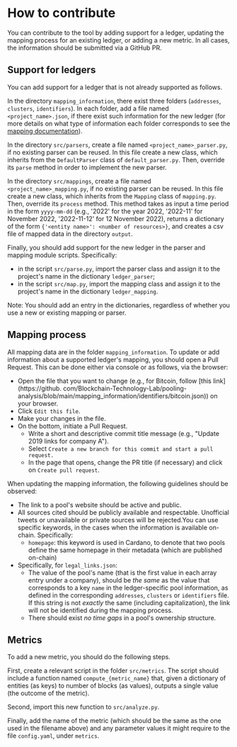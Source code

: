 # How to contribute

You can contribute to the tool by adding support for a ledger, updating the
mapping process for an existing ledger, or adding a new metric. In all cases,
the information should be submitted via a GitHub PR.

## Support for ledgers

You can add support for a ledger that is not already supported as follows.

In the directory `mapping_information`, there exist three folders (`addresses`,
`clusters`, `identifiers`). In each folder, add a file named
`<project_name>.json`, if there exist such information for the new ledger (for
more details on what type of information each folder corresponds to see the
[mapping
documentation](https://blockchain-technology-lab.github.io/pooling-analysis/mappings/)).

In the directory `src/parsers`, create a file named `<project_name>_parser.py`,
if no existing parser can be reused. In this file create a new class, which
inherits from the `DefaultParser` class of `default_parser.py`. Then,
override its `parse` method in order to implement the new parser.

In the directory `src/mappings`, create a file named
`<project_name>_mapping.py`, if no existing parser can be reused. In this file
create a new class, which inherits from the `Mapping` class of `mapping.py`.
Then, override its `process` method. This method takes as input a time period in
the form `yyyy-mm-dd` (e.g., '2022' for the year 2022, '2022-11' for November
2022, '2022-11-12' for 12 November 2022), returns a dictionary of the form
`{'<entity name>': <number of resources>}`, and creates a csv file of mapped
data in the directory `output`.

Finally, you should add support for the new ledger in the parser and mapping module scripts.
Specifically:

- in the script `src/parse.py`, import the parser class and assign it to the
  project's name in the dictionary `ledger_parser`; 
- in the script `src/map.py`, import the mapping class and assign it to the
  project's name in the dictionary `ledger_mapping`.

Note: You should add an entry in the dictionaries, regardless of whether you use
a new or existing mapping or parser.

## Mapping process

All mapping data are in the folder `mapping_information`. To update or add
information about a supported ledger's mapping, you should open a Pull Request.
This can be done either via console or as follows, via the browser:

- Open the file that you want to change (e.g., for Bitcoin, follow [this link](https://github.
  com/Blockchain-Technology-Lab/pooling-analysis/blob/main/mapping_information/identifiers/bitcoin.json)) on
  your browser.
- Click `Edit this file`.
- Make your changes in the file.
- On the bottom, initiate a Pull Request.
  - Write a short and descriptive commit title message (e.g., "Update 2019 links for company A").
  - Select `Create a new branch for this commit and start a pull request.`
  - In the page that opens, change the PR title (if necessary) and click on `Create pull request`.

When updating the mapping information, the following guidelines should be
observed:

- The link to a pool's website should be active and public. 
- All sources cited should be publicly available and respectable. Unofficial tweets or 
unavailable or private sources will be rejected.You can use specific keywords, in the cases when the information is 
available on-chain. Specifically:
  - `homepage`: this keyword is used in Cardano, to denote that two pools define the same homepage in their metadata 
(which are published on-chain)
- Specifically, for `legal_links.json`:
  - The value of the pool's name (that is the first value in each array entry under a company), should be _the same_ as 
  the value that corresponds to a key `name` in the ledger-specific pool information, as defined in the 
  corresponding `addresses`, `clusters` or `identifiers` file. If this string is not _exactly_ the same 
  (including capitalization), the link will not be identified during the mapping process.
  - There should exist _no time gaps_ in a pool's ownership structure.

## Metrics

To add a new metric, you should do the following steps.

First, create a relevant script in the folder `src/metrics`. The script should
include a function named `compute_{metric_name}` that, given a dictionary of
entities (as keys) to number of blocks (as values), outputs a single value (the
outcome of the metric).

Second, import this new function to `src/analyze.py`.

Finally, add the name of the metric (which should be the same as the one used in
the filename above) and any parameter values it might require to the file
`config.yaml`, under `metrics`.
